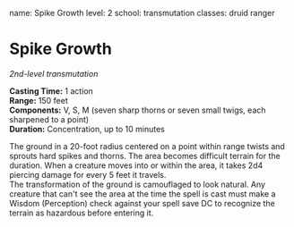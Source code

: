 name: Spike Growth
level: 2
school: transmutation
classes: druid
         ranger

# Spike Growth 
_2nd-level transmutation_ 

**Casting Time:** 1 action    
**Range:** 150 feet    
**Components:** V, S, M (seven sharp thorns or seven small twigs, each sharpened to a point)    
**Duration:** Concentration, up to 10 minutes 

The ground in a 20-foot radius centered on a point within range twists and sprouts hard spikes and thorns. The area becomes difficult terrain for the duration. When a creature moves into or within the area, it takes 2d4 piercing damage for every 5 feet it travels.   
The transformation of the ground is camouflaged to look natural. Any creature that can't see the area at the time the spell is cast must make a Wisdom (Perception) check against your spell save DC to recognize the terrain as hazardous before entering it. 